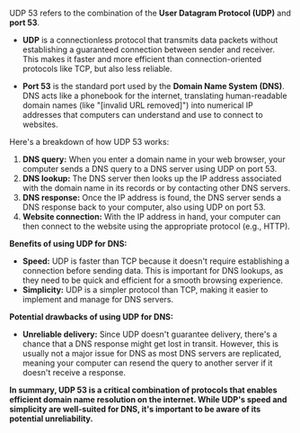 UDP 53 refers to the combination of the **User Datagram Protocol (UDP)** and **port 53**.

- **UDP** is a connectionless protocol that transmits data packets without establishing a guaranteed connection between sender and receiver. This makes it faster and more efficient than connection-oriented protocols like TCP, but also less reliable.
    
- **Port 53** is the standard port used by the **Domain Name System (DNS)**. DNS acts like a phonebook for the internet, translating human-readable domain names (like "[invalid URL removed]") into numerical IP addresses that computers can understand and use to connect to websites.
    

Here's a breakdown of how UDP 53 works:

1. **DNS query:** When you enter a domain name in your web browser, your computer sends a DNS query to a DNS server using UDP on port 53.
2. **DNS lookup:** The DNS server then looks up the IP address associated with the domain name in its records or by contacting other DNS servers.
3. **DNS response:** Once the IP address is found, the DNS server sends a DNS response back to your computer, also using UDP on port 53.
4. **Website connection:** With the IP address in hand, your computer can then connect to the website using the appropriate protocol (e.g., HTTP).

**Benefits of using UDP for DNS:**

- **Speed:** UDP is faster than TCP because it doesn't require establishing a connection before sending data. This is important for DNS lookups, as they need to be quick and efficient for a smooth browsing experience.
- **Simplicity:** UDP is a simpler protocol than TCP, making it easier to implement and manage for DNS servers.

**Potential drawbacks of using UDP for DNS:**

- **Unreliable delivery:** Since UDP doesn't guarantee delivery, there's a chance that a DNS response might get lost in transit. However, this is usually not a major issue for DNS as most DNS servers are replicated, meaning your computer can resend the query to another server if it doesn't receive a response.

**In summary, UDP 53 is a critical combination of protocols that enables efficient domain name resolution on the internet. While UDP's speed and simplicity are well-suited for DNS, it's important to be aware of its potential unreliability.**